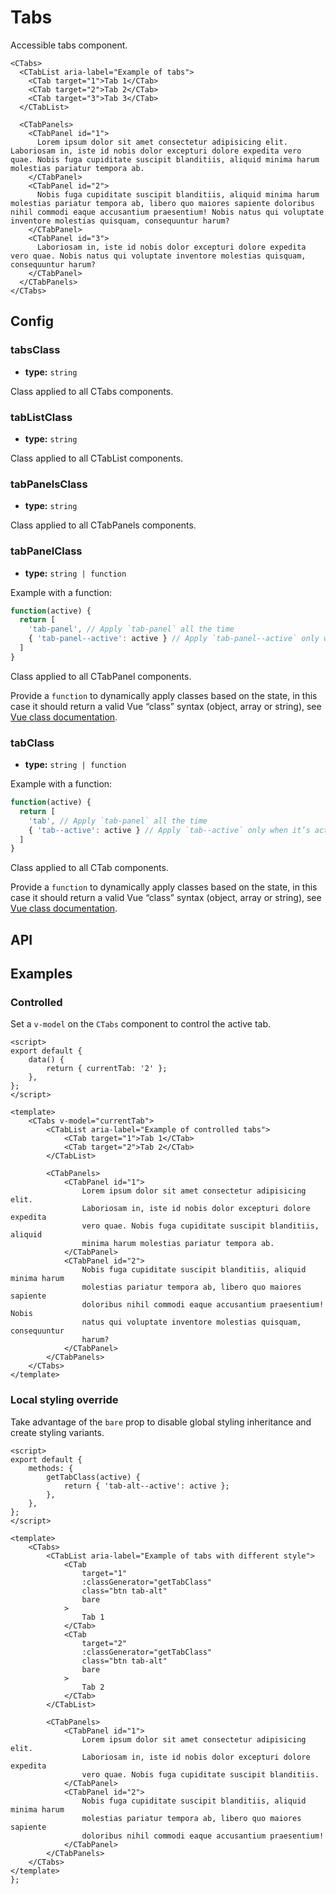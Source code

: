 # Tabs

Accessible tabs component.

```vue
<CTabs>
  <CTabList aria-label="Example of tabs">
    <CTab target="1">Tab 1</CTab>
    <CTab target="2">Tab 2</CTab>
    <CTab target="3">Tab 3</CTab>
  </CTabList>

  <CTabPanels>
    <CTabPanel id="1">
      Lorem ipsum dolor sit amet consectetur adipisicing elit. Laboriosam in, iste id nobis dolor excepturi dolore expedita vero quae. Nobis fuga cupiditate suscipit blanditiis, aliquid minima harum molestias pariatur tempora ab.
    </CTabPanel>
    <CTabPanel id="2">
      Nobis fuga cupiditate suscipit blanditiis, aliquid minima harum molestias pariatur tempora ab, libero quo maiores sapiente doloribus nihil commodi eaque accusantium praesentium! Nobis natus qui voluptate inventore molestias quisquam, consequuntur harum?
    </CTabPanel>
    <CTabPanel id="3">
      Laboriosam in, iste id nobis dolor excepturi dolore expedita vero quae. Nobis natus qui voluptate inventore molestias quisquam, consequuntur harum?
    </CTabPanel>
  </CTabPanels>
</CTabs>
```

## Config

### tabsClass

- **type:** `string`

Class applied to all CTabs components.

### tabListClass

- **type:** `string`

Class applied to all CTabList components.

### tabPanelsClass

- **type:** `string`

Class applied to all CTabPanels components.

### tabPanelClass

- **type:** `string | function`

Example with a function:

```js
function(active) {
  return [
    'tab-panel', // Apply `tab-panel` all the time
    { 'tab-panel--active': active } // Apply `tab-panel--active` only when it’s active
  ]
}
```

Class applied to all CTabPanel components.

Provide a `function` to dynamically apply classes based on the state, in this case it should return a valid Vue “class” syntax (object, array or string), see [Vue class documentation](https://vuejs.org/v2/guide/class-and-style.html).

### tabClass

- **type:** `string | function`

Example with a function:

```js
function(active) {
  return [
    'tab', // Apply `tab-panel` all the time
    { 'tab--active': active } // Apply `tab--active` only when it’s active
  ]
}
```

Class applied to all CTab components.

Provide a `function` to dynamically apply classes based on the state, in this case it should return a valid Vue “class” syntax (object, array or string), see [Vue class documentation](https://vuejs.org/v2/guide/class-and-style.html).

## API

<Docgen :components="['CTabs', 'CTabList', 'CTab', 'CTabPanels', 'CTabPanel']" />

## Examples

### Controlled

Set a `v-model` on the `CTabs` component to control the active tab.

```vue
<script>
export default {
    data() {
        return { currentTab: '2' };
    },
};
</script>

<template>
    <CTabs v-model="currentTab">
        <CTabList aria-label="Example of controlled tabs">
            <CTab target="1">Tab 1</CTab>
            <CTab target="2">Tab 2</CTab>
        </CTabList>

        <CTabPanels>
            <CTabPanel id="1">
                Lorem ipsum dolor sit amet consectetur adipisicing elit.
                Laboriosam in, iste id nobis dolor excepturi dolore expedita
                vero quae. Nobis fuga cupiditate suscipit blanditiis, aliquid
                minima harum molestias pariatur tempora ab.
            </CTabPanel>
            <CTabPanel id="2">
                Nobis fuga cupiditate suscipit blanditiis, aliquid minima harum
                molestias pariatur tempora ab, libero quo maiores sapiente
                doloribus nihil commodi eaque accusantium praesentium! Nobis
                natus qui voluptate inventore molestias quisquam, consequuntur
                harum?
            </CTabPanel>
        </CTabPanels>
    </CTabs>
</template>
```

### Local styling override

Take advantage of the `bare` prop to disable global styling inheritance and create styling variants.

```vue
<script>
export default {
    methods: {
        getTabClass(active) {
            return { 'tab-alt--active': active };
        },
    },
};
</script>

<template>
    <CTabs>
        <CTabList aria-label="Example of tabs with different style">
            <CTab
                target="1"
                :classGenerator="getTabClass"
                class="btn tab-alt"
                bare
            >
                Tab 1
            </CTab>
            <CTab
                target="2"
                :classGenerator="getTabClass"
                class="btn tab-alt"
                bare
            >
                Tab 2
            </CTab>
        </CTabList>

        <CTabPanels>
            <CTabPanel id="1">
                Lorem ipsum dolor sit amet consectetur adipisicing elit.
                Laboriosam in, iste id nobis dolor excepturi dolore expedita
                vero quae. Nobis fuga cupiditate suscipit blanditiis.
            </CTabPanel>
            <CTabPanel id="2">
                Nobis fuga cupiditate suscipit blanditiis, aliquid minima harum
                molestias pariatur tempora ab, libero quo maiores sapiente
                doloribus nihil commodi eaque accusantium praesentium!
            </CTabPanel>
        </CTabPanels>
    </CTabs>
</template>
};
```
